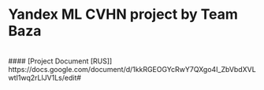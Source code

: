 # Yandex ML CVHN project by Team Baza

<br>
#### [Project Document [RUS]]
https://docs.google.com/document/d/1kkRGEOGYcRwY7QXgo4I_ZbVbdXVLwtI1wq2rLlJV1Ls/edit#
